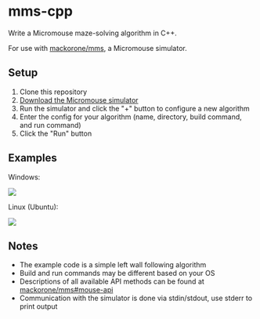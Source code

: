 # mms-cpp

Write a Micromouse maze-solving algorithm in C++.

For use with [mackorone/mms](https://github.com/mackorone/mms), a Micromouse simulator.

## Setup

1. Clone this repository
1. [Download the Micromouse simulator](https://github.com/mackorone/mms#download)
1. Run the simulator and click the "+" button to configure a new algorithm
1. Enter the config for your algorithm (name, directory, build command, and run command)
1. Click the "Run" button

## Examples

Windows:

![](https://github.com/mackorone/mms-cpp/blob/master/config-windows.png)

Linux (Ubuntu):

![](https://github.com/mackorone/mms-cpp/blob/master/config-linux.png)


## Notes

- The example code is a simple left wall following algorithm
- Build and run commands may be different based on your OS
- Descriptions of all available API methods can be found at [mackorone/mms#mouse-api](https://github.com/mackorone/mms#mouse-api)
- Communication with the simulator is done via stdin/stdout, use stderr to print output
